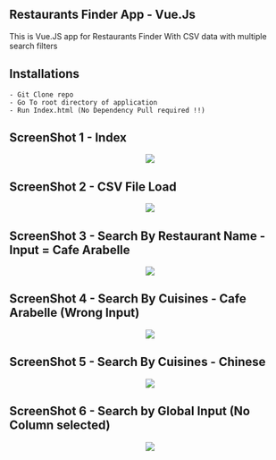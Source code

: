## Restaurants Finder App - Vue.Js

This is Vue.JS app for Restaurants Finder With CSV data with multiple search filters

## Installations

~~~
- Git Clone repo
- Go To root directory of application
- Run Index.html (No Dependency Pull required !!)
~~~


## ScreenShot 1 - Index
<p align="center"><img src="https://he-s3.s3.amazonaws.com/media/uploads/3dc43b1.png"></p>


## ScreenShot 2 - CSV File Load
<p align="center"><img src="https://he-s3.s3.amazonaws.com/media/uploads/69e95ab.png"></p>


## ScreenShot 3 - Search By Restaurant Name - Input = Cafe Arabelle
<p align="center"><img src="https://he-s3.s3.amazonaws.com/media/uploads/c7eea5b.png"></p>


## ScreenShot 4 - Search By Cuisines - Cafe Arabelle (Wrong Input)
<p align="center"><img src="https://he-s3.s3.amazonaws.com/media/uploads/eb15bdf.png"></p>


## ScreenShot 5 - Search By Cuisines - Chinese
<p align="center"><img src="https://he-s3.s3.amazonaws.com/media/uploads/0dc51c6.png"></p>


## ScreenShot 6 - Search by Global Input (No Column selected)
<p align="center"><img src="https://he-s3.s3.amazonaws.com/media/uploads/31ffc5b.png"></p>

